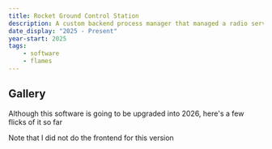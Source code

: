 ```yaml
---
title: Rocket Ground Control Station
description: A custom backend process manager that managed a radio server and various telemetry visualisation software
date_display: "2025 - Present"
year-start: 2025
tags:
    - software
    - flames
---
```


## Gallery

Although this software is going to be upgraded into 2026, here's a few flicks of it so far

Note that I did not do the frontend for this version
